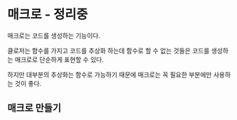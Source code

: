 # 매크로 - 정리중

매크로는 코드를 생성하는 기능이다.

클로저는 함수를 가지고 코드를 추상화 하는데 함수로 할 수 없는 것들은 코드를 생성하는 매크로로 단순하게 표현할 수 있다.

하지만 대부분의 추상화는 함수로 가능하기 때문에 매크로는 꼭 필요한 부분에만 사용하는 것이 좋다.

## 매크로 만들기








